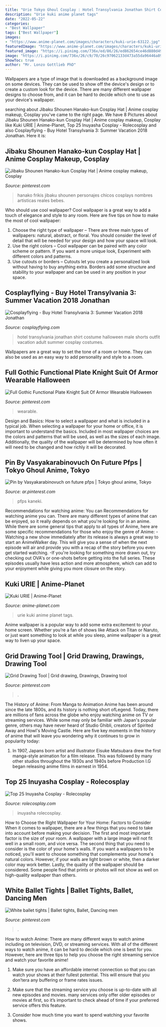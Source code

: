 ```yaml
---
title: "Urie Tokyo Ghoul Cosplay : Hotel Transylvania Jonathan Shirt Costume Halloween Male Shorts Outfit Vacation Adult Summer Cosplay Costumes"
description: "Urie kuki anime planet tags"
date: "2022-05-22"
categories:
- "Best Wallpaper"
tags: ["Best Wallpaper"]
images:
- "https://www.anime-planet.com/images/characters/kuki-urie-63122.jpg"
featuredImage: "https://www.anime-planet.com/images/characters/kuki-urie-63122.jpg"
featured_image: "https://i.pinimg.com/736x/ed/86/26/ed862654ce46d880d49e55be8ef88e69.jpg"
image: "https://i.pinimg.com/736x/26/c9/70/26c97062133d473a55da96446a891d37.jpg"
ShowToc: true
author: "Mr. Lonzo Gottlieb PhD"
---
```



Wallpapers are a type of image that is downloaded as a background image on some devices. They can be used to show off the device's design or to create a custom look for the device. There are many different wallpaper designs to choose from, and it can be hard to decide which one to use as your device's wallpaper.

	

		
searching about Jibaku Shounen Hanako-kun Cosplay Hat | Anime cosplay makeup, Cosplay you've came to the right page. We have 8 Pictures about Jibaku Shounen Hanako-kun Cosplay Hat | Anime cosplay makeup, Cosplay like Kuki URIE | Anime-Planet, Top 25 Inuyasha Cosplay - Rolecosplay and also Cosplayflying - Buy Hotel Transylvania 3: Summer Vacation 2018 Jonathan. Here it is:
		
    
## Jibaku Shounen Hanako-kun Cosplay Hat | Anime Cosplay Makeup, Cosplay

<img loading=lazy src="https://i.pinimg.com/736x/b9/be/94/b9be941e92375acc65b0d6d432d113e8.jpg" onerror="this.onerror=null;this.src='https://tse3.mm.bing.net/th?id=OIP.DEbDR53rESORX2M_nYrJXgHaJ4&amp;pid=15.1';" alt="Jibaku Shounen Hanako-kun Cosplay Hat | Anime cosplay makeup, Cosplay">

_Source: pinterest.com_

>hanako frikis jibaku shounen personajes chicos cosplays nombres artisticas reales bebes. 

	

Who should use cool wallpaper?
Cool wallpaper is a great way to add a touch of elegance and style to any room. Here are five tips on how to make the most of cool wallpaper: 
1) Choose the right type of wallpaper – There are three main types of wallpapers: natural, abstract, or floral. You should consider the level of detail that will be needed for your design and how your space will look. 
2) Use the right colors – Cool wallpaper can be paired with any color scheme or pattern. If you want a more unique look, Experiment with different colors and patterns. 
3) Use cutouts or borders – Cutouts let you create a personalized look without having to buy anything extra. Borders add some structure and stability to your wallpaper and can be used in any position in your space.

    
## Cosplayflying - Buy Hotel Transylvania 3: Summer Vacation 2018 Jonathan

<img loading=lazy src="http://cdn.shopify.com/s/files/1/0052/4032/4168/products/Hotel_Transylvania_3_Summer_Vacation_2018_Jonathan_Shirt_Shorts_Outfit_Male_Party_Adult_Men_s_Halloween_Cosplay_Costume-2_800x.jpg?v=1561100486" onerror="this.onerror=null;this.src='https://tse1.mm.bing.net/th?id=OIP.pzySFYkbgngH9s8rye2YDAHaHa&amp;pid=15.1';" alt="Cosplayflying - Buy Hotel Transylvania 3: Summer Vacation 2018 Jonathan">

_Source: cosplayflying.com_

>hotel transylvania jonathan shirt costume halloween male shorts outfit vacation adult summer cosplay costumes. 

	

Wallpapers are a great way to set the tone of a room or home. They can also be used as an easy way to add personality and style to a room.

    
## Full Gothic Functional Plate Knight Suit Of Armor Wearable Halloween

<img loading=lazy src="https://i.pinimg.com/736x/26/c9/70/26c97062133d473a55da96446a891d37.jpg" onerror="this.onerror=null;this.src='https://tse3.mm.bing.net/th?id=OIP.zMoQOZj0s7BTxpvLswUnrQHaL1&amp;pid=15.1';" alt="Full Gothic Functional Plate Knight Suit Of Armor Wearable Halloween">

_Source: pinterest.com_

>wearable. 

	

Design and Basics: How to select a wallpaper and what is included in a typical job.
When selecting a wallpaper for your home or office, it is important to understand the basics. Included in most wallpaper choices are the colors and patterns that will be used, as well as the sizes of each image. Additionally, the quality of the wallpaper will be determined by how often it will need to be changed and how richly it will be decorated.

    
## Pin By Vasyakarabinovuch On Future Pfps | Tokyo Ghoul Anime, Tokyo

<img loading=lazy src="https://i.pinimg.com/736x/14/84/3a/14843a3bef3419bb2d1178648e573669.jpg" onerror="this.onerror=null;this.src='https://tse3.mm.bing.net/th?id=OIP.dw4KfsBpsACeMxaE1BoM5QHaKZ&amp;pid=15.1';" alt="Pin by Vasyakarabinovuch on future pfps | Tokyo ghoul anime, Tokyo">

_Source: ar.pinterest.com_

>pfps kaneki. 

	

Recommendations for watching anime: You can
Recommendations for watching anime you can. There are many different types of anime that can be enjoyed, so it really depends on what you're looking for in an anime. While there are some general tips that apply to all types of Anime, here are some specific recommendations for those who enjoy the genre of Anime: 
-Watching a new show immediately after its release is always a great way to start an AnimeWalker day. This will give you a sense of when the next episode will air and provide you with a recap of the story before you even get started watching. 
-If you're looking for something more drawn out, try checking out OVA's or one-shots before getting into the full series. These episodes usually have less action and more atmosphere, which can add to your enjoyment while giving you more closure on the story.

    
## Kuki URIE | Anime-Planet

<img loading=lazy src="https://www.anime-planet.com/images/characters/kuki-urie-63122.jpg" onerror="this.onerror=null;this.src='https://tse2.mm.bing.net/th?id=OIP.BvqYnP7KvAcP3SVi_XcKLQAAAA&amp;pid=15.1';" alt="Kuki URIE | Anime-Planet">

_Source: anime-planet.com_

>urie kuki anime planet tags. 

	

Anime wallpaper is a popular way to add some extra excitement to your home screen. Whether you’re a fan of shows like Attack on Titan or Naruto, or just want something to look at while you sleep, anime wallpaper is a great way to liven up your space.

    
## Grid Drawing Tool | Grid Drawing, Drawings, Drawing Tool

<img loading=lazy src="https://i.pinimg.com/736x/ff/2c/d9/ff2cd9cb09beae29470ec75690595260.jpg" onerror="this.onerror=null;this.src='https://tse4.mm.bing.net/th?id=OIP.JEoj9OC8nhMR32CswKIjrQHaFk&amp;pid=15.1';" alt="Grid Drawing Tool | Grid drawing, Drawings, Drawing tool">

_Source: pinterest.com_

>. 

	

The History of Anime: From Manga to Animation
Anime has been around since the late 1800s, and its history is nothing short ofLegend. Today, there are millions of fans across the globe who enjoy watching anime on TV or streaming services. While some may only be familiar with Japan's popular genre, others may have never heard of Studio Ghibli, creators of Spirited Away and Howl's Moving Castle. Here are five key moments in the history of anime that will leave you wondering why it continues to grow in popularity today:
1) In 1907, Japans born artist and illustrator Eisuke Matsubara drew the first manga-style animation for a film release. This was followed by many other studios throughout the 1930s and 1940s before Production I.G began releasing anime films in earnest in 1954.

    
## Top 25 Inuyasha Cosplay - Rolecosplay

<img loading=lazy src="https://www.rolecosplay.com/blog/wp-content/uploads/2015/07/inuyasha-inuyasha-cosplay3-500x750.jpg" onerror="this.onerror=null;this.src='https://tse2.mm.bing.net/th?id=OIP.c_Kg48TNC-WLgvSM0Odp5QHaLH&amp;pid=15.1';" alt="Top 25 Inuyasha Cosplay - Rolecosplay">

_Source: rolecosplay.com_

>inuyasha rolecosplay. 

	

How to Choose the Right Wallpaper for Your Home: Factors to Consider
When it comes to wallpaper, there are a few things that you need to take into account before making your decision. The first and most important factor is the size of your room. A wallpaper with a large image will not fit well in a small room, and vice versa. 
The second thing that you need to consider is the color of your home's walls. If you want a wallpapers to be noticed, you'll want to choose something that complements your home's natural colors. However, if your walls are light brown or white, then a darker color may work better. 
Lastly, the quality of the wallpaper should be considered. Some people find that prints or photos will not show as well on high-quality wallpaper than others.

    
## White Ballet Tights | Ballet Tights, Ballet, Dancing Men

<img loading=lazy src="https://i.pinimg.com/736x/ed/86/26/ed862654ce46d880d49e55be8ef88e69.jpg" onerror="this.onerror=null;this.src='https://tse3.mm.bing.net/th?id=OIP.XNUhCqF_3XUX3fhWAyXVwwHaLG&amp;pid=15.1';" alt="White ballet tights | Ballet tights, Ballet, Dancing men">

_Source: pinterest.com_

>. 

	

How to watch Anime: There are many different ways to watch anime including on television, DVD, or streaming services.
With all of the different ways to watch anime, it can be hard to decide which one is best for you. However, here are three tips to help you choose the right streaming service and watch your favorite anime!
1. Make sure you have an affordable internet connection so that you can watch your shows at their fullest potential. This will ensure that you don’tera any buffering or frame rates issues.

2. Make sure that the streaming service you choose is up-to-date with all new episodes and movies. many services only offer older episodes or movies at first, so it’s important to check ahead of time if your preferred service offers this feature.

3. Consider how much time you want to spend watching your favorite shows.

